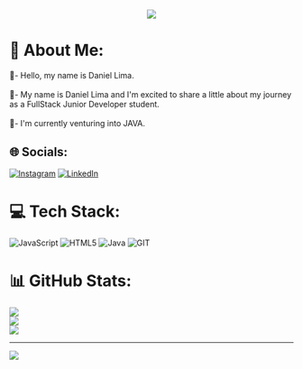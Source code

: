 
<h1 align="center">
<img src="https://readme-typing-svg.herokuapp.com/?font=Righteous&size=35&center=true&vCenter=true&width=500&height=70&duration=4000&lines=Bem+Vindo+Viajante+👀;+Prazer+Te+Conhecer!;+Me Chamo Daniel Lima!+👾;" />
</h1>

# 💫 About Me:
👾- Hello, my name is Daniel Lima.<br><br>👾- My name is Daniel Lima and I'm excited to share a little about my journey as a FullStack Junior Developer student.<br><br>👾- I'm currently venturing into JAVA.


## 🌐 Socials:
[![Instagram](https://img.shields.io/badge/Instagram-%23E4405F.svg?logo=Instagram&logoColor=white)](https://instagram.com/https://instagram.com/littlle_dan?igshid=OGQ5ZDc2ODk2ZA==) [![LinkedIn](https://img.shields.io/badge/LinkedIn-%230077B5.svg?logo=linkedin&logoColor=white)](https://linkedin.com/in/https://www.linkedin.com/in/daniel-lima-010730297?utm_source=share&utm_campaign=share_via&utm_content=profile&utm_medium=android_app) 

# 💻 Tech Stack:
![JavaScript](https://img.shields.io/badge/javascript-%23323330.svg?style=plastic&logo=javascript&logoColor=%23F7DF1E) ![HTML5](https://img.shields.io/badge/html5-%23E34F26.svg?style=plastic&logo=html5&logoColor=white) ![Java](https://img.shields.io/badge/java-%23ED8B00.svg?style=plastic&logo=openjdk&logoColor=white) ![GIT](https://img.shields.io/badge/Git-fc6d26?style=plastic&logo=git&logoColor=white)
# 📊 GitHub Stats:
![](https://github-readme-stats.vercel.app/api?username=littlledan&theme=tokyonight&hide_border=false&include_all_commits=false&count_private=true)<br/>
![](https://github-readme-streak-stats.herokuapp.com/?user=littlledan&theme=tokyonight&hide_border=false)<br/>
![](https://github-readme-stats.vercel.app/api/top-langs/?username=littlledan&theme=tokyonight&hide_border=false&include_all_commits=false&count_private=true&layout=compact)

---
[![](https://visitcount.itsvg.in/api?id=littlledan&icon=0&color=0)](https://visitcount.itsvg.in)

<!-- Proudly created with GPRM ( https://gprm.itsvg.in ) -->
